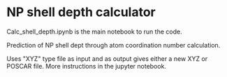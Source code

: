 # NP shell depth calculator
Calc_shell_depth.ipynb is the main notebook to run the code.

Prediction of NP shell dept through atom coordination number calculation.

Uses "XYZ" type file as input and as output gives either a new XYZ or POSCAR file.
More instructions in the jupyter notebook.

